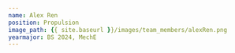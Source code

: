```yaml
---
name: Alex Ren
position: Propulsion
image_path: {{ site.baseurl }}/images/team_members/alexRen.png
yearmajor: BS 2024, MechE
---
```

